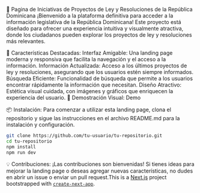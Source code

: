 🌟 Pagina de Iniciativas de Proyectos de Ley y Resoluciones de la República Dominicana
¡Bienvenido a la plataforma definitiva para acceder a la información legislativa de la República Dominicana! Este proyecto está diseñado para ofrecer una experiencia intuitiva y visualmente atractiva, donde los ciudadanos pueden explorar los proyectos de ley y resoluciones más relevantes.

🚀 Características Destacadas:
Interfaz Amigable: Una landing page moderna y responsiva que facilita la navegación y el acceso a la información.
Información Actualizada: Acceso a los últimos proyectos de ley y resoluciones, asegurando que los usuarios estén siempre informados.
Búsqueda Eficiente: Funcionalidad de búsqueda que permite a los usuarios encontrar rápidamente la información que necesitan.
Diseño Atractivo: Estética visual cuidada, con imágenes y gráficos que enriquecen la experiencia del usuario.
🎨 Demostración Visual:
Demo

📦 Instalación:
Para comenzar a utilizar esta landing page, clona el repositorio y sigue las instrucciones en el archivo README.md para la instalación y configuración.

```bash
git clone https://github.com/tu-usuario/tu-repositorio.git
cd tu-repositorio
npm install
npm run dev
```

💡 Contribuciones:
¡Las contribuciones son bienvenidas! Si tienes ideas para mejorar la landing page o deseas agregar nuevas características, no dudes en abrir un issue o enviar un pull request.This is a [Next.js](https://nextjs.org) project bootstrapped with [`create-next-app`](https://nextjs.org/docs/app/api-reference/cli/create-next-app). 
